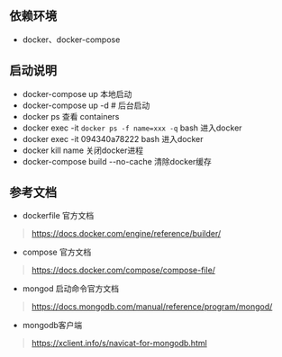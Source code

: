 ## 依赖环境
+ docker、docker-compose
## 启动说明
+ docker-compose up 本地启动
+ docker-compose up -d # 后台启动
+ docker ps 查看 containers
+ docker exec -it `docker ps -f name=xxx -q` bash  进入docker
+ docker exec -it 094340a78222 bash  进入docker
+ docker kill name  关闭docker进程
+ docker-compose build --no-cache  清除docker缓存

## 参考文档
* dockerfile 官方文档
> https://docs.docker.com/engine/reference/builder/

* compose 官方文档
> https://docs.docker.com/compose/compose-file/

* mongod 启动命令官方文档
> https://docs.mongodb.com/manual/reference/program/mongod/

* mongodb客户端
> https://xclient.info/s/navicat-for-mongodb.html